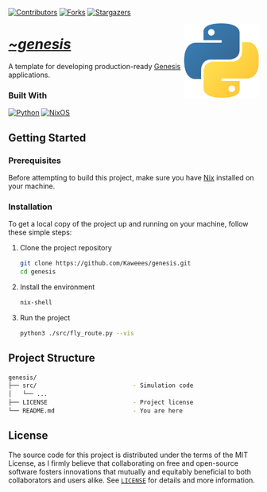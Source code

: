 <!-- PROJECT SHIELDS -->
<!--
*** I'm using markdown "reference style" links for readability.
*** Reference links are enclosed in brackets [ ] instead of parentheses ( ).
*** See the bottom of this document for the declaration of the reference variables
*** for contributors-url, forks-url, etc. This is an optional, concise syntax you may use.
*** https://www.markdownguide.org/basic-syntax/#reference-style-links
-->
<div align="left">

[![Contributors][contributors-shield]][contributors-url]
[![Forks][forks-shield]][forks-url]
[![Stargazers][stars-shield]][stars-url]

</div>

<a href="https://github.com/Kaweees/genesis">
  <img alt="Python Logo" src="assets/img/python.png" align="right" width="150">
</a>

<div align="left">
  <h1><em><a href="https://miguelvf.dev/blog/dotfiles/compendium">~genesis</a></em></h1>
</div>

<!-- ABOUT THE PROJECT -->

A template for developing production-ready [Genesis](https://github.com/Genesis-Embodied-AI/Genesis) applications.

### Built With

[![Python][Python-shield]][Python-url]
[![NixOS][NixOS-shield]][NixOS-url]

<!-- GETTING STARTED -->

## Getting Started

### Prerequisites

Before attempting to build this project, make sure you have [Nix](https://nixos.org/download.html) installed on your machine.

### Installation

To get a local copy of the project up and running on your machine, follow these simple steps:

1. Clone the project repository

   ```sh
   git clone https://github.com/Kaweees/genesis.git
   cd genesis
   ```

2. Install the environment

   ```sh
   nix-shell
   ```

3. Run the project

   ```sh
   python3 ./src/fly_route.py --vis
   ```

<!-- PROJECT FILE STRUCTURE -->

## Project Structure

```sh
genesis/
├── src/                           - Simulation code
│   └── ...
├── LICENSE                        - Project license
└── README.md                      - You are here
```

## License

The source code for this project is distributed under the terms of the MIT License, as I firmly believe that collaborating on free and open-source software fosters innovations that mutually and equitably beneficial to both collaborators and users alike. See [`LICENSE`](./LICENSE) for details and more information.

<!-- MARKDOWN LINKS & IMAGES -->
<!-- https://www.markdownguide.org/basic-syntax/#reference-style-links -->

[contributors-shield]: https://img.shields.io/github/contributors/Kaweees/genesis.svg?style=for-the-badge
[contributors-url]: https://github.com/Kaweees/genesis/graphs/contributors
[forks-shield]: https://img.shields.io/github/forks/Kaweees/genesis.svg?style=for-the-badge
[forks-url]: https://github.com/Kaweees/genesis/network/members
[stars-shield]: https://img.shields.io/github/stars/Kaweees/genesis.svg?style=for-the-badge
[stars-url]: https://github.com/Kaweees/genesis/stargazers

<!-- MARKDOWN SHIELD BAGDES & LINKS -->
<!-- https://github.com/Ileriayo/markdown-badges -->

[Python-shield]: https://img.shields.io/badge/Python-%23008080.svg?style=for-the-badge&logo=python&logoColor=FFDD54&labelColor=222222&color=306998
[Python-url]: https://www.python.org/
[NixOS-shield]: https://img.shields.io/badge/NIX-%23008080.svg?style=for-the-badge&logo=NixOS&logoColor=5277C3&labelColor=222222&color=5277C3
[NixOS-url]: https://nixos.org/
